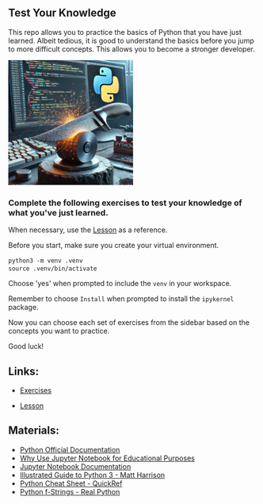 ## Test Your Knowledge


This repo allows you to practice the basics of Python that you have just learned. Albeit tedious, it is good to understand the basics before you jump to more difficult concepts. This allows you to become a stronger developer. 

<img src = './assets/sharpening.webp' alt = 'sharpening' width = '50%'/>


### Complete the following exercises to test your knowledge of what you've just learned.
When necessary, use the [Lesson](https://github.com/jdrichards-pursuit/week-3.1-python-theory/blob/main/lesson.ipynb) as a reference.


Before you start, make sure you create your virtual environment.

```
python3 -m venv .venv
source .venv/bin/activate
```
Choose 'yes' when prompted to include the `venv` in your workspace.

Remember to choose `Install` when prompted to install the `ipykernel` package.

Now you can choose each set of exercises from the sidebar based on the concepts you want to practice.

Good luck!

## Links:

- [Exercises](https://github.com/jdrichards-pursuit/week-3.1-python-practice/blob/main/exercises.ipynb)

- [Lesson](https://github.com/jdrichards-pursuit/week-3.1-python-theory/blob/main/lesson.ipynb)

## Materials:

- [Python Official Documentation](https://docs.python.org/3/)
- [Why Use Jupyter Notebook for Educational Purposes](https://realpython.com/python-jupyter-notebook/)
- [Jupyter Notebook Documentation](https://jupyter.org/documentation)
- [Illustrated Guide to Python 3 - Matt Harrison](https://realpython.com/python-f-strings/)
- [Python Cheat Sheet - QuickRef](https://www.pythoncheatsheet.org/)
- [Python f-Strings - Real Python](https://realpython.com/python-f-strings/)
